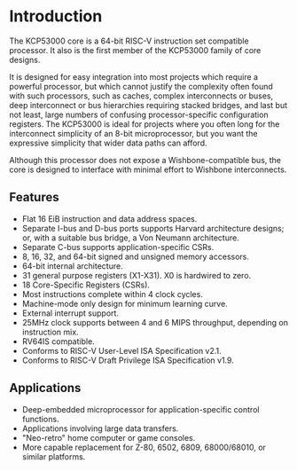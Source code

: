 # Introduction

The KCP53000 core is
a 64-bit RISC-V instruction set compatible
processor.
It also is the first member
of the KCP53000 family of core designs.

It is designed for easy integration
into most projects which require
a powerful processor,
but which cannot justify the complexity
often found with such processors, such as
caches,
complex interconnects or buses,
deep interconnect or bus hierarchies requiring stacked bridges,
and last but not least,
large numbers of confusing processor-specific configuration registers.
The KCP53000 is ideal for projects
where you often long for the interconnect simplicity
of an 8-bit microprocessor,
but you want the expressive simplicity
that wider data paths can afford.

Although this processor does not expose a Wishbone-compatible bus,
the core is designed to interface with minimal effort to Wishbone interconnects.

## Features

* Flat 16 EiB instruction and data address spaces.
* Separate I-bus and D-bus ports supports Harvard architecture designs; or, with a suitable bus bridge, a Von Neumann architecture.
* Separate C-bus supports application-specific CSRs.
* 8, 16, 32, and 64-bit signed and unsigned memory accessors.
* 64-bit internal architecture.
* 31 general purpose registers (X1-X31).  X0 is hardwired to zero.
* 18 Core-Specific Registers (CSRs).
* Most instructions complete within 4 clock cycles.
* Machine-mode only design for minimum learning curve.
* External interrupt support.
* 25MHz clock supports between 4 and 6 MIPS throughput, depending on instruction mix.
* RV64IS compatible.
* Conforms to RISC-V User-Level ISA Specification v2.1.
* Conforms to RISC-V Draft Privilege ISA Specification v1.9.

## Applications

* Deep-embedded microprocessor for application-specific control functions.
* Applications involving large data transfers.
* "Neo-retro" home computer or game consoles.
* More capable replacement for Z-80, 6502, 6809, 68000/68010, or similar platforms.
